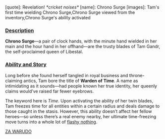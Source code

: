 [chapter]: undefined
[quote]:   Revelation! *\*cricket noises\**
[name]:    Chrono Surge
[images]:  Tam's first time wielding Chrono Surge,Chrono Surge viewed from the inventory,Chrono Surge's ability activated

### <u>Description</u> 
**Chrono Surge**—a pair of clock hands, with the minute hand wielded in her main and the hour hand in her offhand—are the trusty blades of Tam Gandr, the self-proclaimed queen of Libestal.

### <u>Ability and Story</u> 
Long before she found herself tangled in royal business and throne-claiming antics, Tam bore the title of **Warden of Time**. A name as intimidating as it sounds—had people known her true identity, her queenly claims would’ve raised far fewer eyebrows.

The keyword here is *Time*. Upon activating the ability of her twin blades, Tam freezes time for all entities within a certain radius and deals damage to those caught in the stasis. However, this ability doesn’t affect her fellow heroes—so unless there’s a real enemy nearby, her ultimate time-freezing move turns into a whole lot of [flashy nothing](https://www.youtube.com/live/fIGfh8GmKY8?si=a7sNjb8ZFNpUudXp&t=7695).

[ZA WARUDO](#embed:https://www.youtube.com/live/zgioohaY0m4?si=wjs7xiiQwD3m2sdP&t=8108)